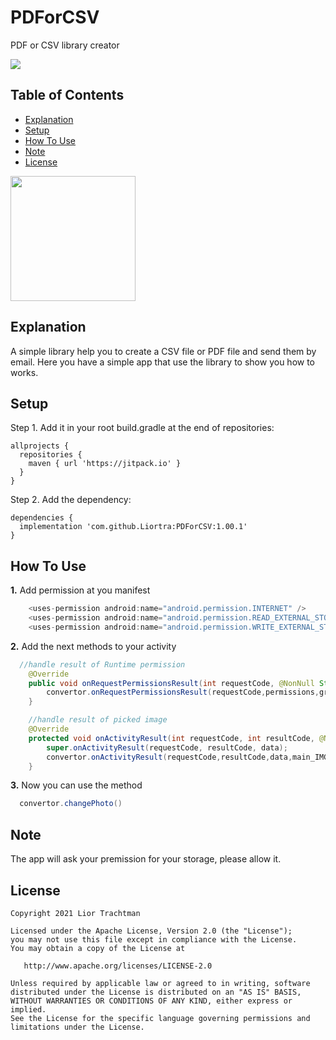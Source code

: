 # PDForCSV
PDF or CSV library creator

[![](https://jitpack.io/v/Liortra/OldPhoto.svg)](https://jitpack.io/#Liortra/OldPhoto)

## Table of Contents
* [Explanation](https://github.com/Liortra/PDForCSV/blob/master/README.md#explanation)
* [Setup](https://github.com/Liortra/PDForCSV/blob/master/README.md#setup)
* [How To Use](https://github.com/Liortra/PDForCSV/blob/master/README.md#how-to-use)
* [Note](https://github.com/Liortra/PDForCSV/blob/master/README.md#note)
* [License](https://github.com/Liortra/PDForCSV/blob/master/README.md#license)

<img src="PDForCSVIMG/oldPhoto.jpg" width="200"> 

## Explanation
A simple library help you to create a CSV file or PDF file and send them by email.
Here you have a simple app that use the library to show you how to works.

## Setup
Step 1. Add it in your root build.gradle at the end of repositories:
```
allprojects {
  repositories {
    maven { url 'https://jitpack.io' }
  }
}
```

Step 2. Add the dependency:

```
dependencies {
  implementation 'com.github.Liortra:PDForCSV:1.00.1'
}
```

##  How To Use
**1.** Add permission at you manifest
```Java
    <uses-permission android:name="android.permission.INTERNET" />
    <uses-permission android:name="android.permission.READ_EXTERNAL_STORAGE" />
    <uses-permission android:name="android.permission.WRITE_EXTERNAL_STORAGE" />
  ```
**2.** Add the next methods to your activity
```Java
  //handle result of Runtime permission
    @Override
    public void onRequestPermissionsResult(int requestCode, @NonNull String[] permissions, @NonNull int[] grantResults) {
        convertor.onRequestPermissionsResult(requestCode,permissions,grantResults);
    }

    //handle result of picked image
    @Override
    protected void onActivityResult(int requestCode, int resultCode, @Nullable Intent data) {
        super.onActivityResult(requestCode, resultCode, data);
        convertor.onActivityResult(requestCode,resultCode,data,main_IMG_photo);
    }
```
**3.** Now you can use the method
```Java
  convertor.changePhoto()
```

## Note
The app will ask your premission for your storage, please allow it.

## License

    Copyright 2021 Lior Trachtman

    Licensed under the Apache License, Version 2.0 (the "License");
    you may not use this file except in compliance with the License.
    You may obtain a copy of the License at

       http://www.apache.org/licenses/LICENSE-2.0

    Unless required by applicable law or agreed to in writing, software
    distributed under the License is distributed on an "AS IS" BASIS,
    WITHOUT WARRANTIES OR CONDITIONS OF ANY KIND, either express or implied.
    See the License for the specific language governing permissions and
    limitations under the License.

